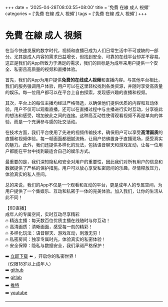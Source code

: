+++
date = '2025-04-28T08:03:55+08:00'
title = '免費 在線 成人 視頻'
categories = ['免費 在線 成人 視頻']
tags = ['免費 在線 成人 視頻']
+++

# 免費 在線 成人 視頻

在当今快速发展的数字时代，视频和直播已成为人们日常生活中不可或缺的一部分。尤其是成人内容的需求日益增长，但找到安全、可靠的在线平台却并不容易。这正是我们的App所致力于满足的需求，我们的目标是为成年来用户提供一个安全、私密且高质量的视频和直播体验。

首先，我们的App为用户提供**免费的在线成人视频**和直播内容。与其他平台相比，我们的服务强调用户体验，用户可以在这里轻松找到各类资源，并随时享受高质量的娱乐。每一位用户都可以在平台上自由探索，发现感兴趣的直播和视频。

其次，平台上的每位主播均经过严格筛选，以确保他们提供优质的内容和互动体验。用户不仅可以观看直播，还可以在直播过程中与主播进行实时互动，分享彼此的想法和感受，增加彼此之间的连接。这种高互动性使得观看视频不再是单向的体验，而是一个充满参与感的社交活动。

在技术方面，我们平台使用了先进的视频传输技术，确保用户可以享受**高清画质**的直播和视频体验。每一帧画面都细腻流畅，让用户仿佛置身于直播现场，感受真实的魅力。此外，我们还提供多样化的玩法，包括语音聊天和游戏互动，让每一位用户都能在平台中找到最适合自己的娱乐方式。

最重要的是，我们深知隐私和安全对用户的重要性，因此我们对所有用户的信息和数据提供了严格的保护措施。用户可以放心享受私密房间的乐趣，尽情释放压力，体验真实的私人空间。

总的来说，我们的App不仅是一个观看和互动的平台，更是成年人的专属空间，为用户提供了一个集娱乐、互动和私密于一体的完美体验。加入我们，让你的生活从此不同！

【6D直播】  
成年人的专属空间，实时互动尽享精彩  
🔥 精选主播：每天数百位优质主播在线随时与你互动！  
🔥 高清画质：清晰画面，感受每一刻的精彩！  
🔥 多样化玩法：语音聊天、游戏互动，刺激无穷！  
🔥 私密房间：独享专属时光，体验真实的私密体验！  
🔥 安全保障：隐私与数据安全，我们承诺严格保护！  
  
➡️ [立即下载](https://down123.s3.ap-east-1.amazonaws.com/down/down.html?channelCode=blog) ⬅️ ，开启你的私密世界！  
（仅限18岁以上成年人）  
➡️ [github](https://aldult-live.github.io/)  
➡️ [gitlab](https://seo-09598d.gitlab.io/)  
➡️ [推特](https://x.com/wegame33)  
➡️ [youtube](https://www.youtube.com/@6Dlive)  

---

